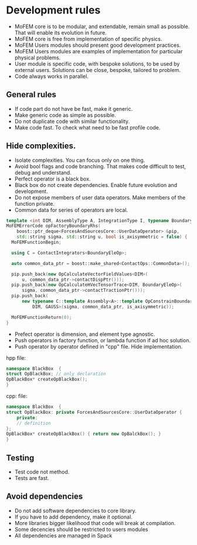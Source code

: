 # Development rules

- MoFEM core is to be modular, and extendable, remain small as possible. That will enable its evolution in future.
- MoFEM core is free from implementation of specific physics. 	
- MoFEM Users modules should present good development practices. 
- MoFEM Users modules are examples of implementation for particular physical problems.
- User module is specific code, with bespoke solutions, to be used by external 
users. Solutions can be close, bespoke, tailored to problem.
- Code always works in parallel.

## General rules

- If code part do not have be fast, make it generic.
- Make generic code as simple as possible.
- Do not duplicate code with similar functionality.
- Make code fast. To check what need to be fast profile code.

## Hide complexities.

- Isolate complexities. You can focus only on one thing. 
- Avoid bool flags and code branching. That makes code difficult to test, debug and understand.
- Perfect operator is a black box. 
- Black box do not create dependencies. Enable future evolution and development.
- Do not expose members of user data operators. Make members of the function private. 
- Common data for series of operators are local. 

```c++
template <int DIM, AssemblyType A, IntegrationType I, typename BoundaryEleOp>
MoFEMErrorCode opFactoryBoundaryRhs(
    boost::ptr_deque<ForcesAndSourcesCore::UserDataOperator> &pip,
    std::string sigma, std::string u, bool is_axisymmetric = false) {
  MoFEMFunctionBegin;

  using C = ContactIntegrators<BoundaryEleOp>;

  auto common_data_ptr = boost::make_shared<ContactOps::CommonData>();

  pip.push_back(new OpCalculateVectorFieldValues<DIM>(
      u, common_data_ptr->contactDispPtr()));
  pip.push_back(new OpCalculateHVecTensorTrace<DIM, BoundaryEleOp>(
      sigma, common_data_ptr->contactTractionPtr()));
  pip.push_back(
      new typename C::template Assembly<A>::template OpConstrainBoundaryRhs<
          DIM, GAUSS>(sigma, common_data_ptr, is_axisymmetric));

  MoFEMFunctionReturn(0);
}
```

- Prefect operator is dimension, and element type agnostic.
- Push operators in factory function, or lambda function if ad hoc solution.
- Push operator by operator defined in "cpp" file. Hide implementation.

hpp file:
```c++
namespace BlackBox  {
struct OpBlackBox; // only declaration
OpBlackBox* createOpBlackBox();
}
```

cpp: file:
```c++
namespace BlackBox  {
struct OpBlackBox: private ForcesAndSourcesCore::UserDataOperator {
	private:
	// definition
};
OpBlackBox* createOpBlackBox() { return new OpBalckBox(); }
}
```

## Testing

- Test code not method.
- Tests are fast.

## Avoid dependencies

- Do not add software dependencies to core library.
- If you have to add dependency, make it optional.
- More libraries bigger likelihood that code will break at compilation.
- Some decencies should be restricted to users modules
- All dependencies are managed in Spack

